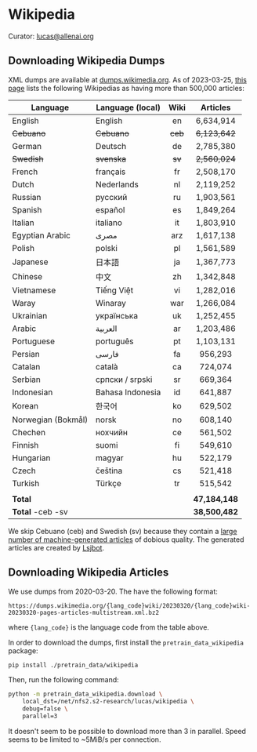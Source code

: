 # Wikipedia

Curator: lucas@allenai.org

## Downloading Wikipedia Dumps

XML dumps are available at [dumps.wikimedia.org](https://dumps.wikimedia.org/).
As of 2023-03-25, [this page](https://en.wikipedia.org/wiki/List_of_Wikipedias#Number_of_Wikipedias_by_language_families_and_groups) lists the following Wikipedias as having more than 500,000 articles:

| **Language**       | **Language (local)** | **Wiki** | **Articles**   |
|--------------------|----------------------|:--------:|:--------------:|
| English            | English              | en       |  6,634,914     |
| ~~Cebuano~~        | ~~Cebuano~~          | ~~ceb~~  |  ~~6,123,642~~ |
| German             | Deutsch              | de       |  2,785,380     |
| ~~Swedish~~        | ~~svenska~~          | ~~sv~~   |  ~~2,560,024~~ |
| French             | français             | fr       |  2,508,170     |
| Dutch              | Nederlands           | nl       |  2,119,252     |
| Russian            | русский              | ru       |  1,903,561     |
| Spanish            | español              | es       |  1,849,264     |
| Italian            | italiano             | it       |  1,803,910     |
| Egyptian Arabic    | مصرى                 | arz      |  1,617,138     |
| Polish             | polski               | pl       |  1,561,589     |
| Japanese           | 日本語                | ja       |  1,367,773     |
| Chinese            | 中文                  | zh       |  1,342,848     |
| Vietnamese         | Tiếng Việt           | vi       |  1,282,016     |
| Waray              | Winaray              | war      |  1,266,084     |
| Ukrainian          | українська           | uk       |  1,252,455     |
| Arabic             | العربية              | ar       |  1,203,486     |
| Portuguese         | português            | pt       |  1,103,131     |
| Persian            | فارسی                | fa       |  956,293       |
| Catalan            | català               | ca       |  724,074       |
| Serbian            | српски / srpski      | sr       |  669,364       |
| Indonesian         | Bahasa Indonesia     | id       |  641,887       |
| Korean             | 한국어                 | ko       |  629,502       |
| Norwegian (Bokmål) | norsk                | no       |  608,140       |
| Chechen            | нохчийн              | ce       |  561,502       |
| Finnish            | suomi                | fi       |  549,610       |
| Hungarian          | magyar               | hu       |  522,179       |
| Czech              | čeština              | cs       |  521,418       |
| Turkish            | Türkçe               | tr       |  515,542       |
|                    |                      |          |                |
| **Total**          |                      |          | **47,184,148** |
| **Total** -ceb -sv |                      |          | **38,500,482** |

We skip Cebuano (ceb) and Swedish (sv) because they contain a [large number of machine-generated articles](https://blog.datawrapper.de/wikipedia-articles-written-by-a-bot/) of dobious quality.
The generated articles are created by [Lsjbot](<https://en.wikipedia.org/wiki/Lsjbot>).

## Downloading Wikipedia Articles

We use dumps from 2020-03-20. The have the following format:

```plain-text
https://dumps.wikimedia.org/{lang_code}wiki/20230320/{lang_code}wiki-20230320-pages-articles-multistream.xml.bz2
```

where `{lang_code}` is the language code from the table above.

In order to download the dumps, first install the `pretrain_data_wikipedia` package:

```bash
pip install ./pretrain_data/wikipedia
```

Then, run the following command:

```bash
python -m pretrain_data_wikipedia.download \
    local_dst=/net/nfs2.s2-research/lucas/wikipedia \
    debug=false \
    parallel=3
```

It doesn't seem to be possible to download more than 3 in parallel. Speed seems to be limited to ~5MiB/s per connection.

